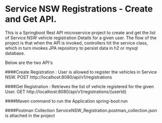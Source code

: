 # Service NSW Registrations - Create and Get API.
This is a Springboot Rest API microservice project to create and get the list of Service NSW vehicle registration Details for a given user.
The flow of the project is that when the API is invoked, controllers hit the service class, which in turn invokes JPA repository to persist data in h2 or mysql database.

Below are the two API's

####Create Registration : User is allowed to register the vehicles in Service NSW.
POST http://localhost:8080/api/v1/registrations

####Get Registration  : Retrieves the list of vehicle registered for the given User.
GET http://localhost:8080/api/v1/registrations/{userId}

####Maven command to run the Application
spring-boot:run

####Postman Collection
ServiceNSW_Registration.postman_collection.json is attached in the project 
